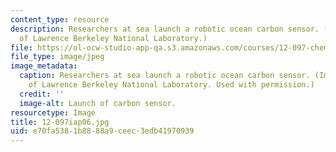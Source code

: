 ```yaml
---
content_type: resource
description: Researchers at sea launch a robotic ocean carbon sensor. (Image courtesy
  of Lawrence Berkeley National Laboratory.)
file: https://ol-ocw-studio-app-qa.s3.amazonaws.com/courses/12-097-chemical-investigations-of-boston-harbor-january-iap-2006/e70fa5381b8888a9ceec3edb41970939_12-097iap06.jpg
file_type: image/jpeg
image_metadata:
  caption: Researchers at sea launch a robotic ocean carbon sensor. (Image courtesy
    of Lawrence Berkeley National Laboratory. Used with permission.)
  credit: ''
  image-alt: Launch of carbon sensor.
resourcetype: Image
title: 12-097iap06.jpg
uid: e70fa538-1b88-88a9-ceec-3edb41970939
---
```

